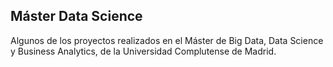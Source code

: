 ## Máster Data Science
Algunos de  los proyectos realizados en el Máster de Big Data, Data Science y Business Analytics, de la Universidad Complutense de Madrid.
